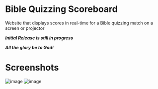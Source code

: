 # Bible Quizzing Scoreboard
 Website that displays scores in real-time for a Bible quizzing match on a screen or projector

_**Initial Release is still in progress**_

**_All the glory be to God!_**

# Screenshots
![image](https://github.com/MedwardR/Bible-Quizzing-Scoreboard/assets/117788102/ff128722-2e15-4c98-8ec3-e745b4aca729)
![image](https://github.com/MedwardR/Bible-Quizzing-Scoreboard/assets/117788102/d5adeb2a-463a-4456-a173-81c9c8a49134)
